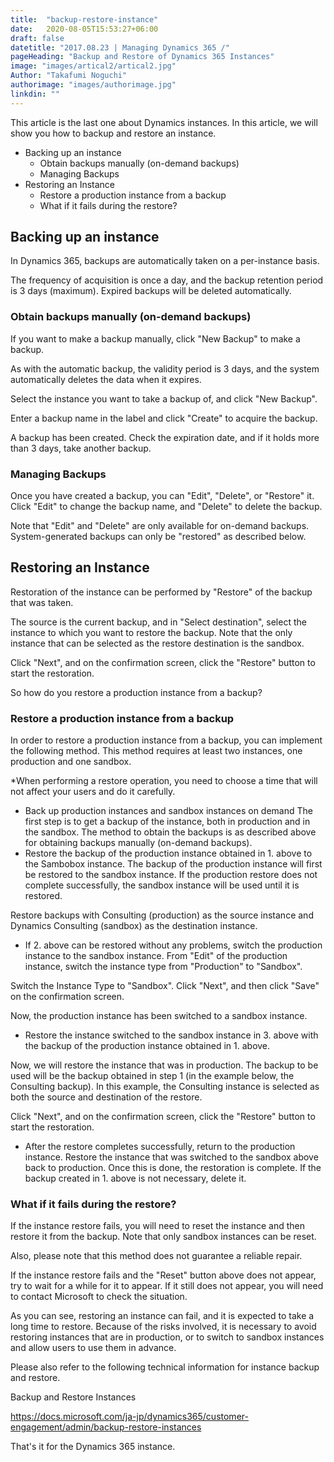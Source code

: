 ```yaml
---
title:  "backup-restore-instance"
date:   2020-08-05T15:53:27+06:00
draft: false
datetitle: "2017.08.23 | Managing Dynamics 365 /"
pageHeading: "Backup and Restore of Dynamics 365 Instances"
image: "images/artical2/artical2.jpg"
Author: "Takafumi Noguchi"
authorimage: "images/authorimage.jpg"
linkdin: ""
---
```

<!-- Intro  -->
This article is the last one about Dynamics instances. In this article, we will show you how to backup and restore an instance.


<!-- Table of Content -->
* Backing up an instance
  * Obtain backups manually (on-demand backups)
  * Managing Backups
* Restoring an Instance 
  * Restore a production instance from a backup
  * What if it fails during the restore?

## Backing up an instance
In Dynamics 365, backups are automatically taken on a per-instance basis.

The frequency of acquisition is once a day, and the backup retention period is 3 days (maximum). Expired backups will be deleted automatically.
<!-- Image= backup1.png -->

### Obtain backups manually (on-demand backups)
If you want to make a backup manually, click "New Backup" to make a backup.

As with the automatic backup, the validity period is 3 days, and the system automatically deletes the data when it expires.

Select the instance you want to take a backup of, and click "New Backup".
<!-- Image= backup2.png -->

Enter a backup name in the label and click "Create" to acquire the backup.
<!-- Image= backup3.png -->

A backup has been created. Check the expiration date, and if it holds more than 3 days, take another backup.
<!-- Image= backup4.png -->

### Managing Backups
Once you have created a backup, you can "Edit", "Delete", or "Restore" it. Click "Edit" to change the backup name, and "Delete" to delete the backup.

Note that "Edit" and "Delete" are only available for on-demand backups. System-generated backups can only be "restored" as described below.
<!-- Image= backup5.png -->

## Restoring an Instance
Restoration of the instance can be performed by "Restore" of the backup that was taken.
<!-- Image= backup6.png -->

The source is the current backup, and in "Select destination", select the instance to which you want to restore the backup. Note that the only instance that can be selected as the restore destination is the sandbox.

Click "Next", and on the confirmation screen, click the "Restore" button to start the restoration.

<!-- Image= backup7.png -->

So how do you restore a production instance from a backup?

### Restore a production instance from a backup
In order to restore a production instance from a backup, you can implement the following method. This method requires at least two instances, one production and one sandbox.

*When performing a restore operation, you need to choose a time that will not affect your users and do it carefully.

  * Back up production instances and sandbox instances on demand
    The first step is to get a backup of the instance, both in production and in the sandbox. The method to obtain the backups is as described above for obtaining backups manually (on-demand backups).
  * Restore the backup of the production instance obtained in 1. above to the Sambobox instance.
    The backup of the production instance will first be restored to the sandbox instance. If the production restore does not complete successfully, the sandbox instance will be used until it is restored.
  <!-- Image= backup8.png -->

  Restore backups with Consulting (production) as the source instance and Dynamics Consulting (sandbox) as the destination instance.
  <!-- Image= backup9.png -->

  * If 2. above can be restored without any problems, switch the production instance to the sandbox instance.
    From "Edit" of the production instance, switch the instance type from "Production" to "Sandbox".
  <!-- Image= backup10.png -->

  Switch the Instance Type to "Sandbox". Click "Next", and then click "Save" on the confirmation screen.
  <!-- Image= backup11.png -->

  Now, the production instance has been switched to a sandbox instance.
  <!-- Image= backup12.png -->

  * Restore the instance switched to the sandbox instance in 3. above with the backup of the production instance obtained in 1. above. 
  
  Now, we will restore the instance that was in production. The backup to be used will be the backup obtained in step 1 (in the example below, the Consulting backup). In this example, the Consulting instance is selected as both the source and destination of the restore.

  Click "Next", and on the confirmation screen, click the "Restore" button to start the restoration.
  <!-- Image= backup13.png -->

  * After the restore completes successfully, return to the production instance.
   Restore the instance that was switched to the sandbox above back to production. Once this is done, the restoration is complete. If the backup created in 1. above is not necessary, delete it.

### What if it fails during the restore?
If the instance restore fails, you will need to reset the instance and then restore it from the backup. Note that only sandbox instances can be reset.

Also, please note that this method does not guarantee a reliable repair.
<!-- Image= backup14.png -->

If the instance restore fails and the "Reset" button above does not appear, try to wait for a while for it to appear. If it still does not appear, you will need to contact Microsoft to check the situation.

As you can see, restoring an instance can fail, and it is expected to take a long time to restore. Because of the risks involved, it is necessary to avoid restoring instances that are in production, or to switch to sandbox instances and allow users to use them in advance.

Please also refer to the following technical information for instance backup and restore.

Backup and Restore Instances

https://docs.microsoft.com/ja-jp/dynamics365/customer-engagement/admin/backup-restore-instances

That's it for the Dynamics 365 instance.
